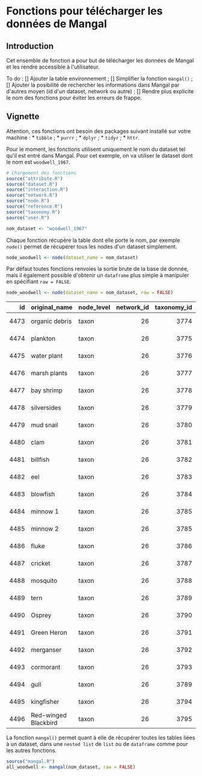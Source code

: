 Fonctions pour télécharger les données de Mangal
================================================

Introduction
------------

Cet ensemble de fonction a pour but de télécharger les données de Mangal et les rendre accessible à l'utilisateur.

To do : \[\] Ajouter la table environnement ; \[\] Simplifier la fonction `mangal()` ; \[\] Ajouter la posibilité de rechercher les informations dans Mangal par d'autres moyen (id d'un dataset, network ou autre) ; \[\] Rendre plus explicite le nom des fonctions pour éviter les erreurs de frappe.

Vignette
--------

Attention, ces fonctions ont besoin des packages suivant installé sur votre machine : \* `tibble` ; \* `purrr` ; \* `dplyr` ; \* `tidyr` ; \* `httr`.

Pour le moment, les fonctions utilisent uniquement le nom du dataset tel qu'il est entré dans Mangal. Pour cet exemple, on va utiliser le dataset dont le nom est `woodwell_1967`.

``` r
# Chargement des fonctions
source("attribute.R")
source("dataset.R")
source("interaction.R")
source("network.R")
source("node.R")
source("reference.R")
source("taxonomy.R")
source("user.R")

nom_dataset <- "woodwell_1967"
```

Chaque fonction récupère la table dont elle porte le nom, par exemple `node()` permet de récupérer tous les nodes d'un dataset simplement.

``` r
node_woodwell <- node(dataset_name = nom_dataset)
```

Par défaut toutes fonctions renvoies la sortie brute de la base de donnée, mais il également possible d'obtenir un `dataframe` plus simple à manipuler en spécifiant `raw = FALSE`.

``` r
node_woodwell <- node(dataset_name = nom_dataset, raw = FALSE)
```

|    id| original\_name       | node\_level |  network\_id|  taxonomy\_id| created\_at              | updated\_at              |
|-----:|:---------------------|:------------|------------:|-------------:|:-------------------------|:-------------------------|
|  4473| organic debris       | taxon       |           26|          3774| 2019-02-22T20:28:39.585Z | 2019-02-22T20:28:39.585Z |
|  4474| plankton             | taxon       |           26|          3775| 2019-02-22T20:28:39.629Z | 2019-02-22T20:28:39.629Z |
|  4475| water plant          | taxon       |           26|          3776| 2019-02-22T20:28:39.659Z | 2019-02-22T20:28:39.659Z |
|  4476| marsh plants         | taxon       |           26|          3777| 2019-02-22T20:28:39.694Z | 2019-02-22T20:28:39.694Z |
|  4477| bay shrimp           | taxon       |           26|          3778| 2019-02-22T20:28:39.723Z | 2019-02-22T20:28:39.723Z |
|  4478| silversides          | taxon       |           26|          3779| 2019-02-22T20:28:39.761Z | 2019-02-22T20:28:39.761Z |
|  4479| mud snail            | taxon       |           26|          3780| 2019-02-22T20:28:39.792Z | 2019-02-22T20:28:39.792Z |
|  4480| clam                 | taxon       |           26|          3781| 2019-02-22T20:28:39.829Z | 2019-02-22T20:28:39.829Z |
|  4481| billfish             | taxon       |           26|          3782| 2019-02-22T20:28:39.862Z | 2019-02-22T20:28:39.862Z |
|  4482| eel                  | taxon       |           26|          3783| 2019-02-22T20:28:39.892Z | 2019-02-22T20:28:39.892Z |
|  4483| blowfish             | taxon       |           26|          3784| 2019-02-22T20:28:39.926Z | 2019-02-22T20:28:39.926Z |
|  4484| minnow 1             | taxon       |           26|          3785| 2019-02-22T20:28:39.959Z | 2019-02-22T20:28:39.959Z |
|  4485| minnow 2             | taxon       |           26|          3785| 2019-02-22T20:28:39.993Z | 2019-02-22T20:28:39.993Z |
|  4486| fluke                | taxon       |           26|          3786| 2019-02-22T20:28:40.026Z | 2019-02-22T20:28:40.026Z |
|  4487| cricket              | taxon       |           26|          3787| 2019-02-22T20:28:40.060Z | 2019-02-22T20:28:40.060Z |
|  4488| mosquito             | taxon       |           26|          3788| 2019-02-22T20:28:40.096Z | 2019-02-22T20:28:40.096Z |
|  4489| tern                 | taxon       |           26|          3789| 2019-02-22T20:28:40.127Z | 2019-02-22T20:28:40.127Z |
|  4490| Osprey               | taxon       |           26|          3790| 2019-02-22T20:28:40.160Z | 2019-02-22T20:28:40.160Z |
|  4491| Green Heron          | taxon       |           26|          3791| 2019-02-22T20:28:40.202Z | 2019-02-22T20:28:40.202Z |
|  4492| merganser            | taxon       |           26|          3792| 2019-02-22T20:28:40.237Z | 2019-02-22T20:28:40.237Z |
|  4493| cormorant            | taxon       |           26|          3793| 2019-02-22T20:28:40.269Z | 2019-02-22T20:28:40.269Z |
|  4494| gull                 | taxon       |           26|          3789| 2019-02-22T20:28:40.307Z | 2019-02-22T20:28:40.307Z |
|  4495| kingfisher           | taxon       |           26|          3794| 2019-02-22T20:28:40.342Z | 2019-02-22T20:28:40.342Z |
|  4496| Red-winged Blackbird | taxon       |           26|          3795| 2019-02-22T20:28:40.376Z | 2019-02-22T20:28:40.376Z |

La fonction `mangal()` permet quant à elle de récupérer toutes les tables liées à un dataset, dans une `nested list` de `list` ou de `dataframe` comme pour les autres fonctions.

``` r
source("mangal.R")
all_woodwell <- mangal(nom_dataset, raw = FALSE)
```
